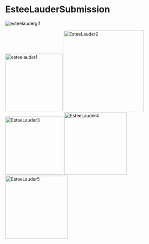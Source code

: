 # EsteeLauderSubmission

![esteelaudergif](https://user-images.githubusercontent.com/101075338/185669138-9f7f3f61-2269-4d88-8cea-e65dcebb1176.gif)


<img width="181" alt="esteelauder1" src="https://user-images.githubusercontent.com/101075338/185669273-c18b2fd5-5b0c-4156-982e-56abf2ab736e.png">
<img width="254" alt="EsteeLauder2" src="https://user-images.githubusercontent.com/101075338/185669283-35ca0d2d-609b-49e6-ad86-675fb113184f.png">
<img width="183" alt="EsteeLauder3" src="https://user-images.githubusercontent.com/101075338/185669298-a0d0b81e-304e-4e2a-8594-4bca34bb75d8.png">
<img width="197" alt="EsteeLauder4" src="https://user-images.githubusercontent.com/101075338/185669312-10a9f5cd-6d08-4264-9122-2508d911a953.png">
<img width="198" alt="EsteeLauder5" src="https://user-images.githubusercontent.com/101075338/185669330-9e324fdd-9eab-42b0-95c4-1f445e301b2b.png">
